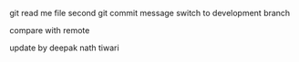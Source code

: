 git read me file
second git commit message
switch to development branch

compare with remote

update by deepak nath tiwari 